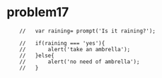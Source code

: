 # problem17

        //   var raining= prompt('Is it raining?');

        //   if(raining === 'yes'){
        //       alert('take an ambrella');
        //   }else{
        //       alert('no need of ambrella');
        //   }
